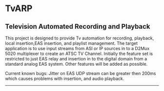  TvARP 
=========================================================================================================
Television Automated Recording and Playback
---------------------------------------------------------------------------------------------------------
This project is designed to provide Tv automation for recording, playback, local insertion,EAS insertion,
and playlist management.  The target application is to use input streams from ASI or IP sources in to a 
D2Mux 5020 multiplexer to create an ATSC TV Channel.  Initially the feature set is restricted to just EAS
relay and insertion in to the digital domain from a standard analog EAS system.  Other features will be 
added as possible.

Current known bugs: Jitter on EAS UDP stream can be greater then 200ms which causes problems with
insertion, and audio playback.

_________________________________________________________________________________________________________
